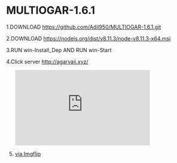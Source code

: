 # MULTIOGAR-1.6.1
1.DOWNLOAD https://github.com/Adil950/MULTIOGAR-1.6.1.git

2.DOWNLOAD https://nodejs.org/dist/v8.11.3/node-v8.11.3-x64.msi

3.RUN win-Install_Dep AND RUN win-Start

4.Click server http://agarvaii.xyz/

5. <div style="width:360px;max-width:100%;"><div style="height:0;padding-bottom:56.11%;position:relative;"><iframe width="360" height="202" style="position:absolute;top:0;left:0;width:100%;height:100%;" frameBorder="0" src="https://imgflip.com/embed/413v5u"></iframe></div><p><a href="https://imgflip.com/gif/413v5u">via Imgflip</a></p></div>

